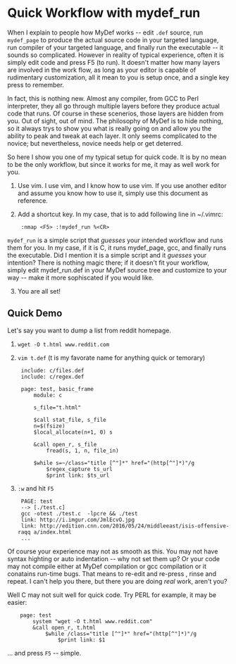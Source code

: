 # Quick Workflow with mydef_run

When I explain to people how MyDef works -- edit `.def` source, run `mydef_page` to produce the actual source code in your targeted language, run compiler of your targeted language, and finally run the executable -- it sounds so complicated. However in reality of typical experience, often it is simply edit code and press F5 (to run). It doesn't matter how many layers are involved in the work flow, as long as your editor is capable of rudimentary customization, all it mean to you is setup once, and a single key press to remember.

In fact, this is nothing new. Almost any compiler, from GCC to Perl interpreter, they all go through multiple layers before they produce actual code that runs. Of course in these scenerios, those layers are hidden from you. Out of sight, out of mind. The philosophy of MyDef is to hide nothing, so it always trys to show you what is really going on and allow you the ability to peak and tweak at each layer. It only seems complicated to the novice; but nevertheless, novice needs help or get deterred.

So here I show you one of my typical setup for quick code. It is by no mean to be the only workflow, but since it works for me, it may as well work for you.

1. Use vim. 
I use vim, and I know how to use vim. If you use another editor and assume you know how to use it, simply use this document as reference.

2. Add a shortcut key.
In my case, that is to add following line in ~/.vimrc:

        :nmap <F5> :!mydef_run %<CR>

`mydef_run` is a simple script that *guesses* your intended workflow and runs them for you. In my case, if it is C, it runs mydef_page, gcc, and finally runs the executable. Did I mention it is a simple script and it *guesses* your intention? There is nothing magic there; if it doesn't fit your workflow, simply edit mydef_run.def in your MyDef source tree and customize to your way -- make it more sophiscated if you would like.

3. You are all set!

## Quick Demo

Let's say you want to dump a list from reddit homepage.

1. `wget -O t.html www.reddit.com`

2. `vim t.def` (t is my favorate name for anything quick or temorary)

        include: c/files.def
        include: c/regex.def

        page: test, basic_frame
            module: c

            s_file="t.html"

            $call stat_file, s_file
            n=$(fsize)
            $local_allocate(n+1, 0) s

            &call open_r, s_file
                fread(s, 1, n, file_in)

            $while s=~/class="title [^"]*" href="(http[^"]*)"/g
                $regex_capture ts_url
                $print link: $ts_url

3. `:w` and hit `F5`

        PAGE: test
        --> [./test.c]
        gcc -otest ./test.c  -lpcre && ./test
        link: http://i.imgur.com/JmlEcvO.jpg
        link: http://edition.cnn.com/2016/05/24/middleeast/isis-offensive-raqq a/index.html
        ...

Of course your experience may not as smooth as this. You may not have syntax highting or auto indentation -- why not set them up? Or your code may not compile either at MyDef compilation or gcc compilation or it conatains run-time bugs. That means to re-edit and re-press <F5>, rinse and repeat. I can't help you there, but there you are doing *real* work, aren't you?

Well C may not suit well for quick code. Try PERL for example, it may be easier:

        page: test
            system "wget -O t.html www.reddit.com"
            &call open_r, t.html
                $while /class="title [^"]*" href="(http[^"]*)"/g
                    $print link: $1

... and press `F5` -- simple.
